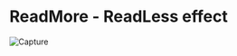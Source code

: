 # ReadMore - ReadLess effect
![Capture](https://user-images.githubusercontent.com/12228242/120782514-a91f5c80-c55c-11eb-9396-f4ea4b6c4520.PNG)
